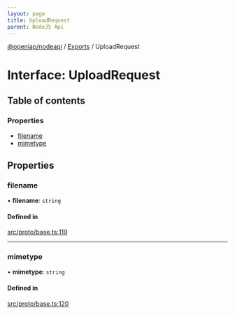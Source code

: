 ```yaml
---
layout: page
title: UploadRequest
parent: NodeJS Api
---
```

[@openiap/nodeapi](../README) / [Exports](../modules) / UploadRequest

# Interface: UploadRequest

## Table of contents

### Properties

- [filename](UploadRequest#filename)
- [mimetype](UploadRequest#mimetype)

## Properties

### filename

• **filename**: `string`

#### Defined in

[src/proto/base.ts:119](https://github.com/openiap/nodeapi/blob/a6b5438/src/proto/base.ts#L119)

___

### mimetype

• **mimetype**: `string`

#### Defined in

[src/proto/base.ts:120](https://github.com/openiap/nodeapi/blob/a6b5438/src/proto/base.ts#L120)
